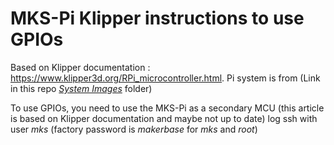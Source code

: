 # MKS-Pi Klipper instructions to use GPIOs

Based on Klipper documentation : https://www.klipper3d.org/RPi_microcontroller.html.
Pi system is from (Link in this repo [*System Images*](/System_Images/README.md) folder)

To use GPIOs, you need to use the MKS-Pi as a secondary MCU (this article is based on Klipper documentation and maybe not up to date)
log ssh with user *mks*  (factory password is *makerbase* for *mks* and *root*)